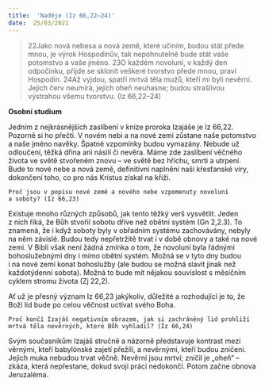 ```yaml
---
title:  'Naděje (Iz 66,22–24)'
date:  25/03/2021
---
```


> <p></p>
> 22Jako nová nebesa a nová země, které učiním, budou stát přede mnou, je výrok Hospodinův, tak nepohnutelně bude stát vaše potomstvo a vaše jméno. 23O každém novoluní, v každý den odpočinku, přijde se sklonit veškeré tvorstvo přede mnou, praví Hospodin. 24Až vyjdou, spatří mrtvá těla mužů, kteří mi byli nevěrní. Jejich červ neumírá, jejich oheň neuhasne; budou strašlivou výstrahou všemu tvorstvu. (Iz 66,22–24)

**Osobní studium**

Jedním z nejkrásnějších zaslíbení v knize proroka Izajáše je Iz 66,22. Pozorně si ho přečti. V novém nebi a na nové zemi zůstane naše potomstvo a naše jméno navěky. Špatné vzpomínky budou vymazány. Nebude už odloučení, těžká dřina ani násilí či nevěra. Máme zde zaslíbení věčného života ve světě stvořeném znovu – ve světě bez hříchu, smrti a utrpení. Bude to nové nebe a nová země, definitivní naplnění naší křesťanské víry, dokončení toho, co pro nás Kristus získal na kříži.

`Proč jsou v popisu nové země a nového nebe vzpomenuty novoluní a soboty? (Iz 66,23)`

Existuje mnoho různých způsobů, jak tento těžký verš vysvětlit. Jeden z nich říká, že Bůh stvořil sobotu dříve než obětní systém (Gn 2,2.3). To znamená, že i když soboty byly v obřadním systému zachovávány, nebyly na něm závislé. Budou tedy nepřetržitě trvat i v době obnovy a také na nové zemi. V Bibli však není žádná zmínka o tom, že novoluní byla řádnými bohoslužebnými dny i mimo obětní systém. Možná se v tyto dny budou i na nové zemi konat bohoslužby (ale budou se možná slavit jinak než každotýdenní sobota). Možná to bude mít nějakou souvislost s měsíčním cyklem stromu života (Zj 22,2).

Ať už je přesný význam Iz 66,23 jakýkoliv, důležité a rozhodující je to, že Boží lid bude po celou věčnost uctívat svého Boha.

`Proč končí Izajáš negativním obrazem, jak si zachráněný lid prohlíží mrtvá těla nevěrných, které Bůh vyhladil? (Iz 66,24)`

Svým současníkům Izajáš stručně a názorně představuje kontrast mezi věrnými, kteří babylónské zajetí přežili, a nevěrnými, kteří budou zničeni. Jejich muka nebudou trvat věčně. Nevěrní jsou mrtví; zničil je „oheň“ – zkáza, která nepřestane, dokud svoji práci nedokončí. Potom začne obnova Jeruzaléma.